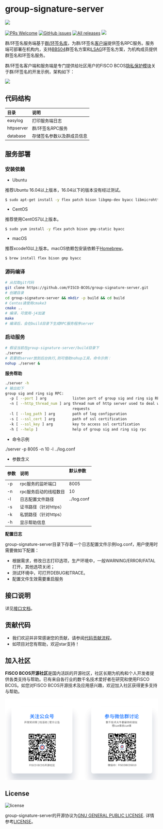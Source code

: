 # group-signature-server

![](https://github.com/FISCO-BCOS/FISCO-BCOS/raw/master/docs/images/FISCO_BCOS_Logo.svg?sanitize=true)

[![PRs Welcome](https://img.shields.io/badge/PRs-welcome-brightgreen.svg?style=flat-square)](http://makeapullrequest.com)
[![GitHub issues](https://img.shields.io/github/issues/FISCO-BCOS/group-signature-server.svg)](https://github.com/FISCO-BCOS/group-signature-server/issues)
[![All releases](https://img.shields.io/github/release/FISCO-BCOS/group-signature-server.svg)](https://github.com/FISCO-BCOS/group-signature-server/releases/latest)
![](https://img.shields.io/github/license/FISCO-BCOS/group-signature-server) 

群/环签名服务端基于[群/环签名库](https://github.com/FISCO-BCOS/group-signature-lib)，为群/环签名[客户端](https://github.com/FISCO-BCOS/group-signature-client)提供签名RPC服务。服务端可部署在机构内，支持[BBS04](http://crypto.stanford.edu/~dabo/abstracts/groupsigs.html)群签名方案和[LSAG](https://www.semanticscholar.org/paper/Linkable-Spontaneous-Anonymous-Group-Signature-for-Liu-Wei/3c63f7c90d79593fadfce16d54078ec1850bedc9)环签名方案，为机构成员提供群签名和环签名服务。

群/环签名客户端和服务端是专门提供给社区用户的FISCO BCOS[隐私保护模块](https://fisco-bcos-documentation.readthedocs.io/zh_CN/latest/docs/manual/privacy.html)关于群/环签名的开发示例，架构如下：

![](image/demo.jpg)


## 代码结构

| <div align = left>目录</div> | <div align = left>说明</div>                     |
| ---------------------------------------- | ----------------------------------- |
| easylog                     | 打印服务端日志                                      |
| httpserver                  | 群/环签名RPC服务|
| database                    | 存储签名参数以及群成员信息                            |

## 服务部署

### 安装依赖

- Ubuntu

推荐Ubuntu 16.04以上版本，16.04以下的版本没有经过测试。

```bash
$ sudo apt-get install -y flex patch bison libgmp-dev byacc libmicrohttpd-dev
```

- CentOS

推荐使用CentOS7以上版本。

```bash
$ sudo yum install -y flex patch bison gmp-static byacc
```

- macOS

推荐xcode10以上版本。macOS依赖包安装依赖于[Homebrew](https://brew.sh/)。

```bash
$ brew install flex bison gmp byacc
```

### 源码编译

```bash
# 从拉取git代码
git clone https://github.com/FISCO-BCOS/group-signature-server.git
# 创建目录
cd group-signature-server && mkdir -p build && cd build
# Centos请使用cmake3
cmake .. 
# 编译，可使用-j4加速
make
# 编译后，会在build目录下生成RPC服务程序server
```
### 启动服务

```bash
# 假设当前在group-signature-server/build目录下
./server 
# 若要把server放到后台执行,则可借助nohup工具，命令示例：
nohup ./server &
```

**服务帮助**

```bash
./server -h
# 输出如下
group sig and ring sig RPC:
  -p [ --port ] arg            listen port of group sig and ring sig RPC
  -n [ --http_thread_num ] arg thread num of http server used to deal with 
                               requests
  -l [ --log_path ] arg        path of log configuration
  -s [ --ssl_cert ] arg        path of ssl certification
  -k [ --ssl_key ] arg         key to access ssl certification
  -h [ --help ]                help of group sig and ring sig rpc
```

- 命令示例

./server -p 8005 -n 10 -l ../log.conf 

- 参数含义

| <div align = left>参数</div>  | <div align = left>说明</div>  | <div align = left>默认参数</div>   |
| --------------------- | --------------------- | ---------- |
| -p | rpc服务的监听端口             | 8005      |
| -n | rpc服务启动的线程数目      | 10         |
| -l    | 日志配置文件路径                | ../log.conf |
| -s     | 证书路径（针对https）    |         |
| -k     | 私钥路径（针对https） |       |
| -h    | 显示帮助信息                |          |


**配置日志**

group-signature-server目录下存着一个日志配置文件示例log.conf，用户使用时需要做如下配置：

- 根据需求，修改日志打印选项，生产环境中，一般WARNING/ERROR/FATAL打开，其他选项关闭；
- 测试环境中，可打开DEBUG和TRACE。
- 配置文件生效需要重启服务

## 接口说明

详见[接口文档](doc/rpc_interface.md)。

## 贡献代码

- 我们欢迎并非常感谢您的贡献，请参阅[代码贡献流程](CONTRIBUTING.md)。
- 如项目对您有帮助，欢迎star支持！

## 加入社区

**FISCO BCOS开源社区**是国内活跃的开源社区，社区长期为机构和个人开发者提供各类支持与帮助。已有来自各行业的数千名技术爱好者在研究和使用FISCO BCOS。如您对FISCO BCOS开源技术及应用感兴趣，欢迎加入社区获得更多支持与帮助。

![](https://raw.githubusercontent.com/FISCO-BCOS/LargeFiles/master/images/QR_image.png)

## License

![license](https://img.shields.io/github/license/FISCO-BCOS/group-signature-server.svg)

group-signature-server的开源协议为[GNU GENERAL PUBLIC LICENSE](http://www.gnu.org/licenses/gpl-3.0.en.html). 详情参考[LICENSE](./LICENSE)。